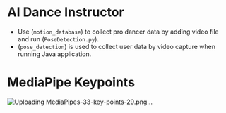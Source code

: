 # AI Dance Instructor

- Use (`motion_database`) to collect pro dancer data by adding video file and run (`PoseDetection.py`).
- (`pose_detection`) is used to collect user data by video capture when running Java application.

# MediaPipe Keypoints
![Uploading MediaPipes-33-key-points-29.png…]()

